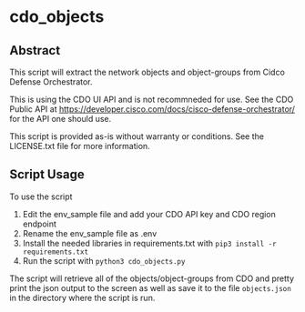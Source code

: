 # cdo_objects

## Abstract
This script will extract the network objects and object-groups from Cidco Defense Orchestrator.

This is using the CDO UI API and is not recommneded for use. See the CDO Public API at https://developer.cisco.com/docs/cisco-defense-orchestrator/ for the API one should use. 

This script is provided as-is without warranty or conditions. See the LICENSE.txt file for more information.

## Script Usage
To use the script
1. Edit the env_sample file and add your CDO API key and CDO region endpoint
2. Rename the env_sample file as .env
3. Install the needed libraries in requirements.txt with
   `pip3 install -r requirements.txt`
4. Run the script with
   `python3 cdo_objects.py`

The script will retrieve all of the objects/object-groups from CDO and pretty print the json output to the screen as well as save it to the file `objects.json` in the directory where the script is run. 

